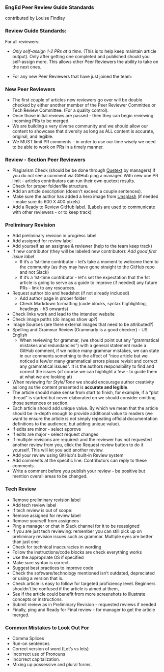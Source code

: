 ### EngEd Peer Review Guide Standards
contributed by Louise Findlay

### Review Guide Standards:
For all reviewers:
- *Only self-assign 1-2 PRs at a time.* (This is to help keep maintain article output). Only after getting one completed and published should you self-assign more. This allows other Peer Reviewers the ability to take on the next ones.

- For any new Peer Reviewers that have just joined the team:

### New Peer Reviewers
- The first couple of articles new reviewers go over will be double checked by either another member of the Peer Reviewer Committee or Tech Review Committee. (For a quality control).
- Once those initial reviews are passed - then they can begin reviewing incoming PRs to be merged.
- We are building a very diverse community and we should allow our content to showcase that diversity as long as ALL content is accurate, original, and legible.
- We MUST limit PR comments - in order to use our time wisely we need to be able to work on PRs in a timely manner.

### Review - Section Peer Reviewers
- Plagiarism Check (should be be done through [Quetext](https://www.quetext.com/search) by managers) if you do not see a comment via GitHub ping a manager. With new one PR limit - articles contributors can run their own quetext results.
- Check for proper folder/file structure.
- Add an article description (doesn't exceed a couple sentences).
- Make sure the author has added a hero image from [Unsplash](https://unsplash.com/) (if needed - make sure its 600 X 400 pixels)
- Add a Ready to Review GitHub label. (Labels are used to communicate with other reviewers - or to keep track)

### Preliminary Revision
- Add preliminary revision in progress label
- Add assigned for review label
- Add yourself as an assignee & reviewer (help to the team keep track)
- If new contributor (they will be labeled new contributor): *Add good first issue label*
	- If it’s a 1st-time contributor - let’s take a moment to welcome them to the community (as they may have gone straight to the GitHub repo and not Slack)
	- If it’s a 1st-time contributor - let's set the expectation that the 1st article is going to serve as a guide to improve (if needed) any future PRs - link to any resources.
- Request author bio and headshot (if not already included)
	- Add author page in proper folder
	- Check Markdown formatting (code blocks, syntax highlighting, headings - h3 onwards)
- Check links work and lead to the intended website
- Check image paths (do images show up?)
- Image Sources (are there external images that need to be attributed?)
- Spelling and Grammar Review (Grammarly is a good checker) - US English
	- When reviewing for grammar, (we should point out any "grammatical mistakes and redundancies") with a general statement made a GitHub comment, if we notice many grammar mistakes, we can state in our comments something to the affect of “nice article but we noticed a few/or many grammatical errors please revisit and correct any grammatical issues". It is the authors responsibility to find and correct the issues (of course we can highlight a few - to guide them at what we are looking at)
- When reviewing for *Style/Tone* we should encourage author creativity as long as the content presented is **accurate and legible**.
- The article should make sense from start to finish, for example, if a “plot thread” is started but never elaborated on we should consider omitting those sentences or section.
- Each article should add unique value. By which we mean that the article should be in-depth enough to provide additional value to readers (we want to ensure the article is not simply repeating official documentation definitions to the audience, but adding unique value).
- If edits are minor - select approve
- If edits are major - select request changes
- If multiple revisions are required: and the reviewer has not requested another review from you, click the Request review button to do it yourself. This will let you add another review.
- Add your review using GitHub's built-in Review system
- Add comments at the specific line. Contributors can reply to these comments.
- Write a comment before you publish your review - be positive but mention overall areas to be changed.

### Tech Review
- Remove preliminary revision label
- Add tech review label
- If tech review is out of scope:
- Remove assigned for review label
- Remove yourself from assignees
- Ping a manager or chat in Slack channel for it to be reassigned
- If you are just tech reviewing: remember you can still pick up on preliminary revision issues such as grammar. Multiple eyes are better than just one
- Check for technical inaccuracies in wording
- Follow the instructions/code blocks are check everything works
- Use the appropriate OS if specified
- Make sure syntax is correct
- Suggest best practices to improve code
- Check the software/technology mentioned isn't outdated, depreciated or using a version that is.
- Check article is easy to follow for targeted proficiency level. Beginners shouldn't be confused if the article is aimed at them,
- See if the article could benefit from more screenshots to illustrate concepts or instructions.
- Submit review as in Preliminary Revision - requested reviews if needed
- Finally, ping and Ready for Final review - for manager to get the article merged.

### Common Mistakes to Look Out For
- Comma Splices
- Run-on sentences
- Correct version of word (Let’s vs lets)
- Incorrect use of Pronouns
- Incorrect capitalization.
- Mixing up possessive and plural forms.
